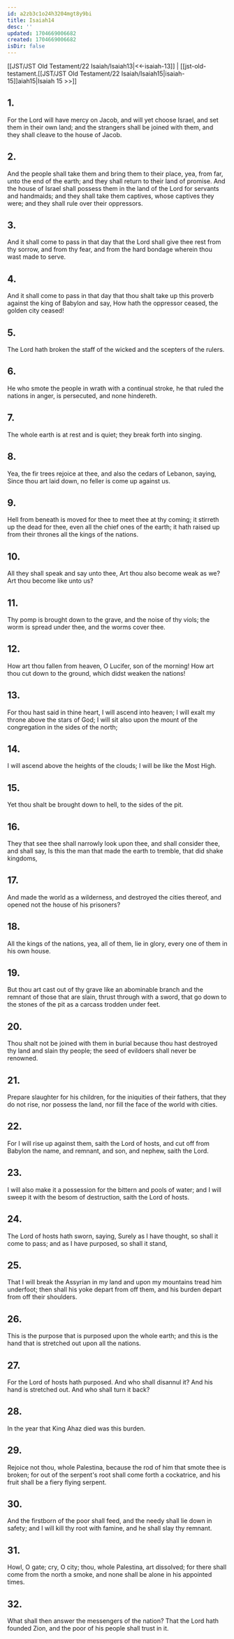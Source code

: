 ```yaml
---
id: a2zb3c1o24h3204mgt8y9bi
title: Isaiah14
desc: ''
updated: 1704669006682
created: 1704669006682
isDir: false
---
```

[[JST/JST Old Testament/22 Isaiah/Isaiah13|<<-isaiah-13]] | [[jst-old-testament.[[JST/JST Old Testament/22 Isaiah/Isaiah15|isaiah-15]]aiah15|Isaiah 15 >>]]
## 1.
For the Lord will have mercy on Jacob, and will yet choose Israel, and set them in their own land; and the strangers shall be joined with them, and they shall cleave to the house of Jacob.
## 2.
And the people shall take them and bring them to their place, yea, from far, unto the end of the earth; and they shall return to their land of promise. And the house of Israel shall possess them in the land of the Lord for servants and handmaids; and they shall take them captives, whose captives they were; and they shall rule over their oppressors.
## 3.
And it shall come to pass in that day that the Lord shall give thee rest from thy sorrow, and from thy fear, and from the hard bondage wherein thou wast made to serve.
## 4.
And it shall come to pass in that day that thou shalt take up this proverb against the king of Babylon and say, How hath the oppressor ceased, the golden city ceased!
## 5.
The Lord hath broken the staff of the wicked and the scepters of the rulers.
## 6.
He who smote the people in wrath with a continual stroke, he that ruled the nations in anger, is persecuted, and none hindereth.
## 7.
The whole earth is at rest and is quiet; they break forth into singing.
## 8.
Yea, the fir trees rejoice at thee, and also the cedars of Lebanon, saying, Since thou art laid down, no feller is come up against us.
## 9.
Hell from beneath is moved for thee to meet thee at thy coming; it stirreth up the dead for thee, even all the chief ones of the earth; it hath raised up from their thrones all the kings of the nations.
## 10.
All they shall speak and say unto thee, Art thou also become weak as we? Art thou become like unto us?
## 11.
Thy pomp is brought down to the grave, and the noise of thy viols; the worm is spread under thee, and the worms cover thee.
## 12.
How art thou fallen from heaven, O Lucifer, son of the morning! How art thou cut down to the ground, which didst weaken the nations!
## 13.
For thou hast said in thine heart, I will ascend into heaven; I will exalt my throne above the stars of God; I will sit also upon the mount of the congregation in the sides of the north;
## 14.
I will ascend above the heights of the clouds; I will be like the Most High.
## 15.
Yet thou shalt be brought down to hell, to the sides of the pit.
## 16.
They that see thee shall narrowly look upon thee, and shall consider thee, and shall say, Is this the man that made the earth to tremble, that did shake kingdoms,
## 17.
And made the world as a wilderness, and destroyed the cities thereof, and opened not the house of his prisoners?
## 18.
All the kings of the nations, yea, all of them, lie in glory, every one of them in his own house.
## 19.
But thou art cast out of thy grave like an abominable branch and the remnant of those that are slain, thrust through with a sword, that go down to the stones of the pit as a carcass trodden under feet.
## 20.
Thou shalt not be joined with them in burial because thou hast destroyed thy land and slain thy people; the seed of evildoers shall never be renowned.
## 21.
Prepare slaughter for his children, for the iniquities of their fathers, that they do not rise, nor possess the land, nor fill the face of the world with cities.
## 22.
For I will rise up against them, saith the Lord of hosts, and cut off from Babylon the name, and remnant, and son, and nephew, saith the Lord.
## 23.
I will also make it a possession for the bittern and pools of water; and I will sweep it with the besom of destruction, saith the Lord of hosts.
## 24.
The Lord of hosts hath sworn, saying, Surely as I have thought, so shall it come to pass; and as I have purposed, so shall it stand,
## 25.
That I will break the Assyrian in my land and upon my mountains tread him underfoot; then shall his yoke depart from off them, and his burden depart from off their shoulders.
## 26.
This is the purpose that is purposed upon the whole earth; and this is the hand that is stretched out upon all the nations.
## 27.
For the Lord of hosts hath purposed. And who shall disannul it? And his hand is stretched out. And who shall turn it back?
## 28.
In the year that King Ahaz died was this burden.
## 29.
Rejoice not thou, whole Palestina, because the rod of him that smote thee is broken; for out of the serpent\'s root shall come forth a cockatrice, and his fruit shall be a fiery flying serpent.
## 30.
And the firstborn of the poor shall feed, and the needy shall lie down in safety; and I will kill thy root with famine, and he shall slay thy remnant.
## 31.
Howl, O gate; cry, O city; thou, whole Palestina, art dissolved; for there shall come from the north a smoke, and none shall be alone in his appointed times.
## 32.
What shall then answer the messengers of the nation? That the Lord hath founded Zion, and the poor of his people shall trust in it.

